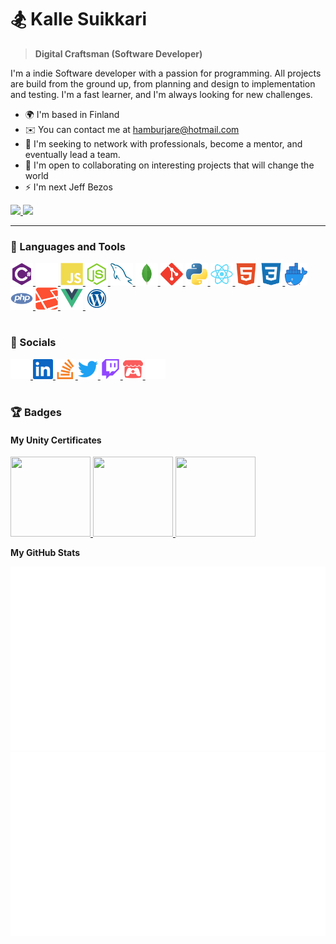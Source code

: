 # 🏂 Kalle Suikkari

> **Digital Craftsman (Software Developer)**

I'm a indie Software developer with a passion for programming. All projects are build from the ground up, from planning and design to implementation and testing. I'm a fast learner, and I'm always looking for new challenges.

<!-- > **Digital Craftsman (Game Developer / Software Developer)**

I'm a Software Engineer with a passion for programming. All projects are build from the ground up, from planning and design to implementation and testing all the way to solving real-life problems with code. I'm a fast learner, and I'm always looking for new challenges. -->

<!-- - 🌍 I'm based in Helsinki, Finland - 🖥️ See my portfolio at [hamburjare](http://hamburjare.tech) -->
- 🌍 I'm based in Finland 
- ✉️ You can contact me at [hamburjare@hotmail.com](mailto:hamburjare@hotmail.com)
- 🧠 I'm seeking to network with professionals, become a mentor, and eventually lead a team.
- 🤝 I'm open to collaborating on interesting projects that will change the world
- ⚡ I'm next Jeff Bezos

<!-- <a href="https://www.twitter.com/hamburjare" target="_blank" rel="noreferrer">
    <img src="https://custom-icon-badges.demolab.com/twitter/follow/hamburjare?logo=twitter&style=for-the-badge&color=0891b2&labelColor=1c1917"/>
</a> -->
<a href="https://www.github.com/hamburjare" target="_blank" rel="noreferrer">
    <img src="https://custom-icon-badges.demolab.com/github/followers/hamburjare?logo=github&style=for-the-badge&color=0891b2&labelColor=1c1917"/>
</a>
<a href="https://github.com/Hamburjare?tab=repositories&sort=stargazers" target="_blank" rel="noreferrer">
    <img src="https://custom-icon-badges.demolab.com/github/stars/hamburjare?logo=star&style=for-the-badge&color=0891b2&labelColor=1c1917"/>
</a>

---

### 🧰 Languages and Tools

<p align="left">

<a href="https://docs.microsoft.com/en-us/dotnet/csharp/" target="_blank" rel="noreferrer">
    <img src="https://raw.githubusercontent.com/Hamburjare/hamburjare/main/svg/csharp-colored.svg" width="36" height="36" alt="C#" />
</a>
<a href="https://unity.com/" target="_blank" rel="noreferrer">
    <img src="https://raw.githubusercontent.com/Hamburjare/hamburjare/main/svg/unity-white.svg" width="36" height="36" alt="Unity" />
</a>
<a href="https://developer.mozilla.org/en-US/docs/Web/JavaScript" target="_blank" rel="noreferrer">
    <img src="https://raw.githubusercontent.com/Hamburjare/hamburjare/main/svg/javascript-colored.svg" width="36" height="36" alt="JavaScript" />
</a>
<a href="https://nodejs.org/" target="_blank" rel="noreferrer">
    <img src="https://raw.githubusercontent.com/Hamburjare/hamburjare/main/svg/nodejs-colored.svg" width="36" height="36" alt="Node JS" />
</a>
  <a href="https://www.mysql.com/" target="_blank" rel="noreferrer">
    <img src="https://raw.githubusercontent.com/Hamburjare/hamburjare/main/svg/mysql-colored.svg" width="36" height="36" alt="MySQL" />
</a>  
<a href="https://www.mongodb.com/" target="_blank" rel="noreferrer">
    <img src="https://raw.githubusercontent.com/Hamburjare/hamburjare/main/svg/mongodb-colored.svg" width="36" height="36" alt="MongoDB" />
</a>  
  <a href="https://git-scm.com/" target="_blank" rel="noreferrer">
    <img src="https://raw.githubusercontent.com/Hamburjare/hamburjare/main/svg/git.svg" width="36" height="36" alt="Git" />
</a>  
<a href="https://www.python.org/" target="_blank" rel="noreferrer">
    <img src="https://raw.githubusercontent.com/Hamburjare/hamburjare/main/svg/python-colored.svg" width="36" height="36" alt="Python" />
</a>
<a href="https://react.dev/" target="_blank" rel="noreferrer">
    <img src="https://raw.githubusercontent.com/Hamburjare/hamburjare/main/svg/react-colored.svg" width="36" height="36" alt="React JS" />
</a>
<a href="https://developer.mozilla.org/en-US/docs/Glossary/HTML5" target="_blank" rel="noreferrer">
    <img src="https://raw.githubusercontent.com/Hamburjare/hamburjare/main/svg/html5-colored.svg" width="36" height="36" alt="HTML5" />
</a>
<a href="https://www.w3.org/TR/CSS/#css" target="_blank" rel="noreferrer">
    <img src="https://raw.githubusercontent.com/Hamburjare/hamburjare/main/svg/css3-colored.svg" width="36" height="36" alt="CSS3" />
</a>
<a href="https://www.docker.com/" target="_blank" rel="noreferrer">
    <img src="https://raw.githubusercontent.com/Hamburjare/hamburjare/main/svg/docker.svg" width="36" height="36" alt="Docker" />
</a>
<a href="https://www.php.net/" target="_blank" rel="noreferrer">
    <img src="https://raw.githubusercontent.com/Hamburjare/hamburjare/main/svg/php-colored.svg" width="36" height="36" alt="PHP" />
</a>
<a href="https://laravel.com/" target="_blank" rel="noreferrer">
    <img src="https://raw.githubusercontent.com/Hamburjare/hamburjare/main/svg/laravel-colored.svg" width="36" height="36" alt="Laravel" />
</a>
<a href="hhttps://vuejs.org/" target="_blank" rel="noreferrer">
    <img src="https://raw.githubusercontent.com/Hamburjare/hamburjare/main/svg/vuejs-colored.svg" width="36" height="36" alt="Vue JS" />
</a>
<a href="https://wordpress.com/" target="_blank" rel="noreferrer">
    <img src="https://raw.githubusercontent.com/Hamburjare/hamburjare/main/svg/wordpress.svg" width="36" height="36" alt="Wordpress" />
</a>
</p>

# 

### 💬 Socials

<p align="left">

<a href="https://www.github.com/hamburjare" target="_blank" rel="noreferrer">
    <img src="https://raw.githubusercontent.com/Hamburjare/hamburjare/main/svg/socials/github-dark.svg" width="32" height="32" />
</a>
<a href="https://www.linkedin.com/in/kallesuikkari" target="_blank" rel="noreferrer">
    <img src="https://raw.githubusercontent.com/Hamburjare/hamburjare/main/svg/socials/linkedin.svg" width="32" height="32" />
</a>
<a href="https://www.stackoverflow.com/users/18073076/hamburjare" target="_blank" rel="noreferrer">
    <img src="https://raw.githubusercontent.com/Hamburjare/hamburjare/main/svg/socials/stackoverflow.svg" width="32" height="32" />
</a>
<a href="https://www.twitter.com/hamburjare" target="_blank" rel="noreferrer">
    <img src="https://raw.githubusercontent.com/Hamburjare/hamburjare/main/svg/socials/twitter.svg" width="32" height="32" />
</a>
<a href="https://www.twitch.tv/hamburjare" target="_blank" rel="noreferrer">
    <img src="https://raw.githubusercontent.com/Hamburjare/hamburjare/main/svg/socials/twitch.svg" width="32" height="32" />
</a>
<a href="https://hamburjare.itch.io/" target="_blank" rel="noreferrer">
    <img src="https://raw.githubusercontent.com/Hamburjare/hamburjare/main/svg/socials/itch-red.svg" width="32" height="32" />
</a>
<a href="https://play.unity.com/u/Hamburjare" target="_blank" rel="noreferrer">
    <img src="https://raw.githubusercontent.com/Hamburjare/hamburjare/main/svg/unity-white.svg" width="32" height="32" />
</a>
</p>

# 

### 🏆 Badges


#### **My Unity Certificates**
<p align="left">

<a href="https://www.credly.com/badges/54e29f50-ba7c-444c-ba8f-ca6697edcb3a/public_url" target="_blank" rel="noreferrer">
    <img src="https://images.credly.com/images/2ebece18-451f-4f69-868a-9b5edac57567/image.png" width="128" height="128" />
</a>
<a href="https://www.credly.com/badges/0bc5dbd8-00d7-40e1-8b02-74cd89e1739c/public_url" target="_blank" rel="noreferrer">
    <img src="https://images.credly.com/images/03d1c2f6-6182-49bd-b5af-2ef6d28b5383/image.png" width="128" height="128" />
</a>
<a href="https://www.credly.com/badges/b83d9e71-b3f7-402a-b18f-5959777156de/public_url" target="_blank" rel="noreferrer">
    <img src="https://images.credly.com/images/24c48b7e-6c7b-4763-91e7-379565ba4e42/image.png" width="128" height="128" />
</a>

</p>



<b>My GitHub Stats</b>

<a href="https://github.com/hamburjare" align="right">
    <img src="https://raw.githubusercontent.com/Hamburjare/github-stats/master/generated/languages.svg#gh-dark-mode-only" alt="Top Languages" />
</a>
<a href="https://github.com/hamburjare" align="left">
    <img src="https://raw.githubusercontent.com/Hamburjare/github-stats/master/generated/overview.svg#gh-dark-mode-only" alt="hamburjare's GitHub stats" />
</a>
<!-- <a href="http://www.github.com/hamburjare">
    <img src="https://github-readme-activity-graph.cyclic.app/graph?username=Ashutosh00710&bg_color=1c1917&color=ffffff&line=0891b2&point=ffffff&area_color=1c1917&area=true&hide_border=true&custom_title=GitHub%20Commits%20Graph" alt="GitHub Commits Graph" />
</a> -->
<!-- https://profileme.dev/ -->
